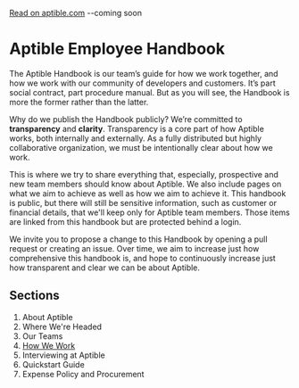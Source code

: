 [Read on aptible.com](https://www.aptible.com/handbook) --coming soon

# Aptible Employee Handbook
The Aptible Handbook is our team’s guide for how we work together, and how we work with our community of developers and customers. It’s part social contract, part procedure manual. But as you will see, the Handbook is more the former rather than the latter.

Why do we publish the Handbook publicly? We’re committed to **transparency** and **clarity**. Transparency is a core part of how Aptible works, both internally and externally. As a fully distributed but highly collaborative organization, we must be intentionally clear about how we work.

This is where we try to share everything that, especially, prospective and new team members should know about Aptible. We also include pages on what we aim to achieve as well as how we aim to achieve it. This handbook is public, but there will still be sensitive information, such as customer or financial details, that we'll keep only for Aptible team members. Those items are linked from this handbook but are protected behind a login.

We invite you to propose a change to this Handbook by opening a pull request or creating an issue. Over time, we aim to increase just how comprehensive this handbook is, and hope to continuously increase just how transparent and clear we can be about Aptible.

## Sections
1. About Aptible
2. Where We're Headed
3. Our Teams
4. [How We Work](/how-we-work)
5. Interviewing at Aptible
6. Quickstart Guide
7. Expense Policy and Procurement
